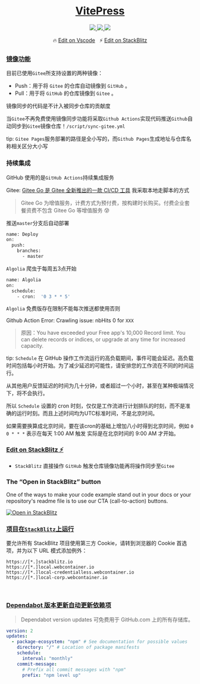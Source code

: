 <h1 align="center"><a href="https://vitepress.docschina.org/" target="_blank">VitePress</a></h1>

<p align="center">
  <a href="https://vitejs.cn/" target="_blank">
      <img src="https://img.shields.io/badge/VitePress-1.0.0_alpha.8-646CFF">
  </a>
  <a href="https://www.sveltejs.cn" target="_blank">
      <img src="https://img.shields.io/badge/vue-3.2.37-success?logo=vue">
  </a>
  <a href="https://developer.stackblitz.com/" target="_blank">
      <img src="https://img.shields.io/badge/Stackblitz-dev_tool-1374ef?logo=StackBlitz" >
  </a>
</p>


<p align="center">
  🔥 <a href="https://github.dev/NidhoggDJoking/vitepress" target="_blank">Edit on Vscode</a>
  &nbsp;
  ⚡️ <a href="https://stackblitz.com/edit/jvitepress" target="_blank">Edit on StackBlitz</a>
</p>


### [镜像功能](https://gitee.com/help/articles/4336)

目前已使用`Gitee`所支持设置的两种镜像：

- Push：用于将 `Gitee` 的仓库自动镜像到 `GitHub` 。
- Pull：用于将 `GitHub` 的仓库镜像到 `Gitee` 。

镜像同步的代码是不计入被同步仓库的贡献度

当`Gitee`不再免费使用镜像同步功能将采取`Github Actions`实现代码推送`Github`自动同步到`Gitee`镜像仓库！`/script/sync-gitee.yml`

tip: `Gitee Pages`服务部署的路径是全小写的，而`Github Pages`生成地址与仓库名称相关区分大小写


### 持续集成

GitHub 使用的是`GitHub Actions`持续集成服务

Gitee: [Gitee Go 是 Gitee 全新推出的一款 CI/CD 工具](https://gitee.com/NidhoggDJoking/VitePress/gitee_go/welcome) 我采取本地走脚本的方式

> Gitee Go 为增值服务，计费方式为预付费，按构建时长购买。付费企业套餐资费不包含 Gitee Go 等增值服务 😰

推送`master`分支后自动部署

```sh
name: Deploy
on:
  push:
    branches:
      - master
```

`Algolia` 爬虫于每周五3点开始

```sh
name: Algolia
on:
  schedule:
    - cron:  '0 3 * * 5'
```

`Algolia` 免费版存在限制不能每次推送都使用否则

Github Action Error: Crawling issue: nbHits 0 for `XXX`

> 原因：You have exceeded your Free app's 10,000 Record limit. You can delete records or indices, or upgrade at any time for increased capacity.

tip: `Schedule` 在 GitHub 操作工作流运行的高负载期间，事件可能会延迟。高负载时间包括每小时开始。为了减少延迟的可能性，请安排您的工作流在不同的时间运行。

从其他用户反馈延迟的时间为几十分钟，或者超过一个小时，甚至在某种极端情况下，将不会执行。

所以 `Schedule` 设置的 cron 时刻，仅仅是工作流进行计划排队的时刻，而不是准确的运行时刻。而且上述时间均为UTC标准时间，不是北京时间。

如果需要换算成北京时间，要在该cron的基础上增加八小时得到北京时间，例如 ` 0 0 * * * ` 表示在每天 1:00 AM 触发 实际是在北京时间的 9:00 AM 才开始。




### [Edit on StackBlitz ⚡️](https://stackblitz.com/edit/jvitepress)

- `StackBlitz` 直接操作 `GitHub` 触发仓库镜像功能再将操作同步至`Gitee`


### The “Open in StackBlitz” button

One of the ways to make your code example stand out in your docs or your repository's readme file is to use our CTA (call-to-action) buttons.


[![Open in StackBlitz](https://developer.stackblitz.com/img/open_in_stackblitz.svg)](https://stackblitz.com/github//NidhoggDJoking/VitePress)


### [项目在`StackBlitz`上运行](https://developer.stackblitz.com/platform/webcontainers/browser-config)

要允许所有 StackBlitz 项目使用第三方 Cookie，请转到浏览器的 Cookie 首选项，并为以下 URL 模式添加例外：

```
https://[*.]stackblitz.io
https://[*.]local.webcontainer.io
https://[*.]local-credentialless.webcontainer.io
https://[*.]local-corp.webcontainer.io
```

<br>

### [Dependabot 版本更新自动更新依赖项](https://docs.github.com/zh/code-security/dependabot/dependabot-version-updates)

> Dependabot version updates 可免费用于 GitHub.com 上的所有存储库。

```yml
version: 2
updates:
  - package-ecosystem: "npm" # See documentation for possible values
    directory: "/" # Location of package manifests
    schedule:
      interval: "monthly"
    commit-message:
      # Prefix all commit messages with "npm"
      prefix: "npm level up"
```
